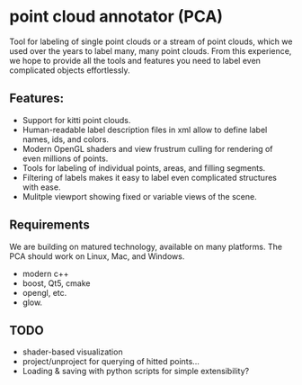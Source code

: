 # point cloud annotator (PCA)

 Tool for labeling of single point clouds or a stream of point clouds, which we used over the years to label
 many, many point clouds. From this experience, we hope to provide all the tools and features you need to 
 label even complicated objects effortlessly.

## Features:
 - Support for kitti point clouds.
 - Human-readable label description files in xml allow to define label names, ids, and colors.
 - Modern OpenGL shaders and view frustrum culling for rendering of even millions of points.
 - Tools for labeling of individual points, areas, and filling segments.
 - Filtering of labels makes it easy to label even complicated structures with ease.
 - Mulitple viewport showing fixed or variable views of the scene.

## Requirements
 We are building on matured technology, available on many platforms. The PCA should work on Linux, Mac, and Windows.
 
 - modern c++
 - boost, Qt5, cmake
 - opengl, etc.
 - glow.
 
## TODO
 
- shader-based visualization
- project/unproject for querying of hitted points...
- Loading & saving with python scripts for simple extensibility? 